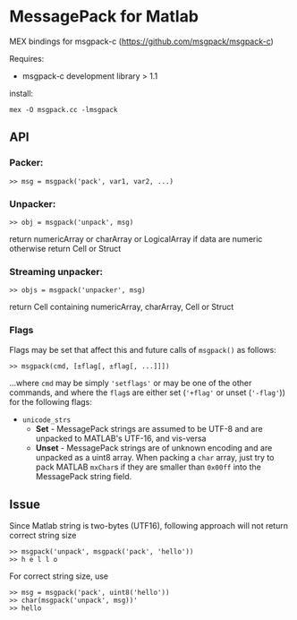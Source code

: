 # MessagePack for Matlab 

MEX bindings for msgpack-c (https://github.com/msgpack/msgpack-c)

Requires:
* msgpack-c development library > 1.1

install: 
  
    mex -O msgpack.cc -lmsgpack

## API

### Packer:

    >> msg = msgpack('pack', var1, var2, ...)

### Unpacker:

    >> obj = msgpack('unpack', msg) 
    
return numericArray or charArray or LogicalArray if data are numeric otherwise return Cell or Struct
  
### Streaming unpacker:

    >> objs = msgpack('unpacker', msg)
  
return Cell containing numericArray, charArray, Cell or Struct

### Flags

Flags may be set that affect this and future calls of `msgpack()` as follows:

    >> msgpack(cmd, [±flag[, ±flag[, ...]]])

...where `cmd` may be simply `'setflags'` or may be one of the other commands, and where the `flag`s
are either set (`'+flag'` or unset (`'-flag'`)) for the following flags:

* `unicode_strs`
  * **Set** - MessagePack strings are assumed to be UTF-8 and are unpacked to MATLAB's UTF-16, and vis-versa
  * **Unset** - MessagePack strings are of unknown encoding and are unpacked as a uint8 array.
                When packing a `char` array, just try to pack MATLAB `mxChar`s if they are 
                smaller than `0x00ff` into the MessagePack string field.

## Issue

Since Matlab string is two-bytes (UTF16), following approach will not return correct string size

    >> msgpack('unpack', msgpack('pack', 'hello'))
    >> h e l l o

For correct string size, use
  
    >> msg = msgpack('pack', uint8('hello'))
    >> char(msgpack('unpack', msg))'
    >> hello
